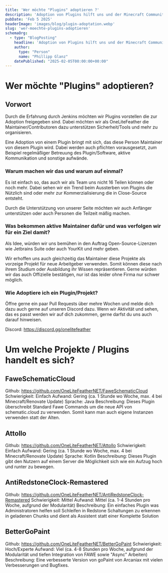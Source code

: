 ```yaml
---
title: 'Wer möchte "Plugins" adoptieren ?'
description: 'Adoption von Plugins hilft uns und der Minecraft Community weiterhin sinnvolle Plugins/Software zu warten, dabei helfen wir als Organisation den Maintainer die Richtigen Personen oder Resourcen zu finden.'
pubDate: 'Feb 5 2025'
headerImage: 'images/blog/plugin-adoptation.webp'
slug: 'wer-moechte-plugins-adoptieren'
schemaOrg:
  - type: "BlogPosting"
    headline: 'Adoption von Plugins hilft uns und der Minecraft Community weiterhin sinnvolle Plugins/Software zu warten, dabei helfen wir als Organisation den Maintainer die Richtigen Personen oder Resourcen zu finden.'
    author:
      type: "Person"
      name: "Phillipp Glanz"
    datePublished: "2025-02-05T00:00:00+00:00"
---
```

# Wer möchte "Plugins" adoptieren?

## Vorwort
Durch die Erfahrung durch Jenkins möchten wir Plugins vorstellen die zur Adoption freigegeben sind. Dabei möchten wir als OneLiteFeather die Maintainer/Contributoren dazu unterstützen Sicherheit/Tools und mehr zu organisieren. 

Eine Adoption von einem Plugin bringt mit sich, das diese Person Maintainer von diesem Plugin wird. Dabei werden auch pflichten vorausgesetzt, zum Beispiel regelmäßiger Betreuung des Plugin/Software, aktive Kommunikation und sonstige aufwände.
<!--more-->

### Warum machen wir das und warum auf einmal?
Es ist einfach so, das auch wir als Team uns nicht 16 Teilen können oder noch mehr. Dabei sehen wir ein Trend beim Aussterben von Plugins die Nützlich sind oder mehr zur Kommerzialisierung die in Close-Source entsteht. 

Durch die Unterstützung von unserer Seite möchten wir auch Anfänger unterstützen oder auch Personen die Teilzeit mäßig machen.

### Was bekommen aktive Maintainer dafür und was verfolgen wir für ein Ziel damit?
Als Idee, würden wir uns bemühen in den Auftrag Open-Source-Lizenzen wie Jetbrains Suite oder auch YourKit und mehr geben. 

Wir erhoffen uns auch gleichzeitig das Maintainer diese Projekte als vorzeige Projekt für neue Arbeitgeber verwenden. Somit können diese nach ihrem Studium oder Ausbildung ihr Wissen repräsentieren. Gerne würden wir das auch Offizielle bestätigen, nur ist das leider ohne Firma nur schwer möglich. 

### Wie Adoptiere ich ein Plugin/Projekt?
Öffne gerne ein paar Pull Requests über mehre Wochen und melde dich dazu auch gerne auf unseren Discord dazu.
Wenn wir Aktivität und sehen, das es passt werden wir auf dich zukommen, gerne darfst du uns auch darauf hinweisen. 

Discord: https://discord.gg/onelitefeather

# Um welche Projekte / Plugins handelt es sich?

## FaweSchematicCloud

Github: https://github.com/OneLiteFeatherNET/FaweSchematicCloud
Schwierigkeit: Einfach
Aufwand: Gering (ca. 1 Stunde wo Woche, max. 4 bei Minecraft/Renovate Update)
Sprache: Java
Beschreibung: Dieses Plugin überschreibt Standard Fawe Commands um die neue API von schematic.cloud zu verwenden. Somit kann man auch eigene Instanzen verwenden statt der Alten.

## Attollo

Github: https://github.com/OneLiteFeatherNET/Attollo
Schwierigkeit: Einfach
Aufwand: Gering (ca. 1 Stunde wo Woche, max. 4 bei Minecraft/Renovate Update)
Sprache: Kotlin
Beschreibung: Dieses Plugin gibt den Nutzern auf einem Server die Möglichkeit sich wie ein Aufzug hoch und runter zu bewegen.

## AntiRedstoneClock-Remastered

Github: https://github.com/OneLiteFeatherNET/AntiRedstoneClock-Remastered
Schwierigkeit: Mittel
Aufwand: Mittel (ca. 1-4 Stunden pro Woche, aufgrund der Modularität)
Beschreibung: Ein einfaches Plugin was Administratoren helfen soll Schleifen in Redstone Schaltungen zu erkennen in geladenen Chunks und dient
als Assistent statt einer Komplette Solution

## BetterGoPaint

Github: https://github.com/OneLiteFeatherNET/BetterGoPaint
Schwierigkeit: Hoch/Experte
Aufwand: Viel (ca. 4-8 Stunden pro Woche, aufgrund der Modularität und tiefen Integration von FAWE sowie "Async" Arbeiten)
Beschreibung: Eine verbesserte Version von goPaint von Arcaniax mit vielen Verbesserungen und Bugfixes.

